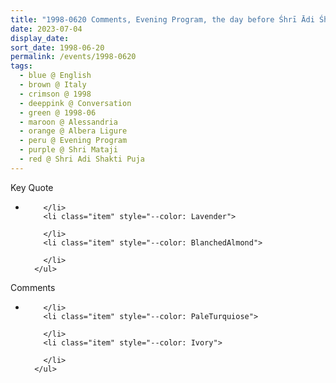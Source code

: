 ```yaml
---
title: "1998-0620 Comments, Evening Program, the day before Śhrī Ādi Śhakti Pūjā, Hangar (now Nirmal Temple), Albera Ligure, Alessandria, Italy"
date: 2023-07-04
display_date: 
sort_date: 1998-06-20
permalink: /events/1998-0620
tags:
  - blue @ English
  - brown @ Italy
  - crimson @ 1998
  - deeppink @ Conversation
  - green @ 1998-06
  - maroon @ Alessandria
  - orange @ Albera Ligure
  - peru @ Evening Program
  - purple @ Shri Mataji
  - red @ Shri Adi Shakti Puja
---
```


<div class="main">
  <div class="wave-list">
    <div class="title">
      <div class="text" style="--color: green">
        Key Quote
      </div>
    </div>
    <ul class="list">
        <li class="item" data-color-BlanchedAlmond>
          
        </li>
        <li class="item" style="--color: Lavender">
          
        </li>
        <li class="item" style="--color: BlanchedAlmond">
        
        </li>
      </ul>
  </div>
</div>

<div class="main">
  <div class="wave-list">
    <div class="title">
      <div class="text" style="--color: green">
        Comments
      </div>
    </div>
    <ul class="list">
        <li class="item" data-color-Ivory>
         
        </li>
        <li class="item" style="--color: PaleTurquiose">
          
        </li>
        <li class="item" style="--color: Ivory">
         
        </li>
      </ul>
  </div>
</div>